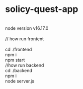 # solicy-quest-app
<br/>
node version v16.17.0
<br/>
<br/>
// how run frontent
<br/>
<br/>
cd ./frontend
<br/>
npm i 
<br/>
npm start 
<br/>
//how run backend
<br/>
cd ./backend
<br/>
npm i
<br/>
node server.js

